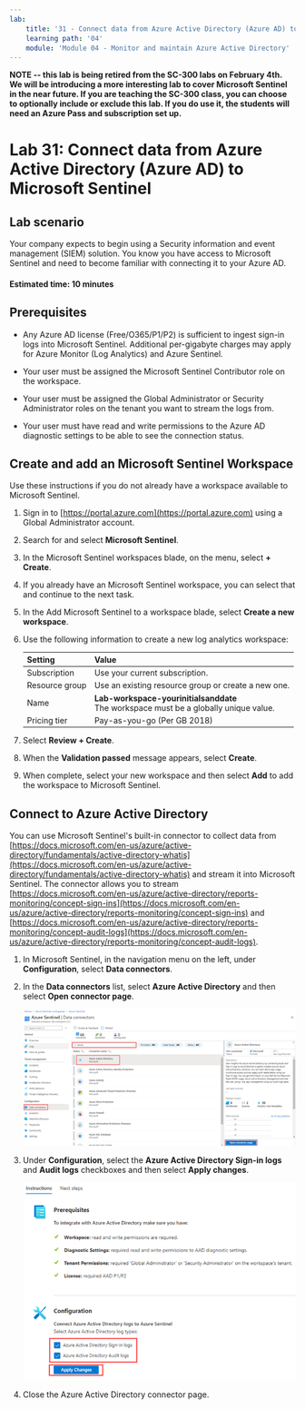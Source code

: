 ```yaml
---
lab:
    title: '31 - Connect data from Azure Active Directory (Azure AD) to Microsoft Sentinel'
    learning path: '04'
    module: 'Module 04 - Monitor and maintain Azure Active Directory'
---
```


**NOTE -- this lab is being retired from the SC-300 labs on February 4th.  We will be introducing a more interesting lab to cover Microsoft Sentinel in the near future.  If you are teaching the SC-300 class, you can choose to optionally include or exclude this lab.  If you do use it, the students will need an Azure Pass and subscription set up.**





# Lab 31: Connect data from Azure Active Directory (Azure AD) to Microsoft Sentinel

## Lab scenario

Your company expects to begin using a Security information and event management (SIEM) solution. You know you have access to Microsoft Sentinel and need to become familiar with connecting it to your Azure AD.

#### Estimated time: 10 minutes

## Prerequisites

- Any Azure AD license (Free/O365/P1/P2) is sufficient to ingest sign-in logs into Microsoft Sentinel. Additional per-gigabyte charges may apply for Azure Monitor (Log Analytics) and Azure Sentinel.

- Your user must be assigned the Microsoft Sentinel Contributor role on the workspace.

- Your user must be assigned the Global Administrator or Security Administrator roles on the tenant you want to stream the logs from.

- Your user must have read and write permissions to the Azure AD diagnostic settings to be able to see the connection status.

## Create and add an Microsoft Sentinel Workspace

Use these instructions if you do not already have a workspace available to Microsoft Sentinel.

1. Sign in to [https://portal.azure.com](https://portal.azure.com) using a Global Administrator account.

2. Search for and select **Microsoft Sentinel**.

3. In the Microsoft Sentinel workspaces blade, on the menu, select **+ Create**.

4. If you already have an Microsoft Sentinel workspace, you can select that and continue to the next task.

5. In the Add Microsoft Sentinel to a workspace blade, select **Create a new workspace**.

6. Use the following information to create a new log analytics workspace:

    | Setting| Value|
    | :--- | :--- |
    | Subscription| Use your current subscription.|
    | Resource group| Use an existing resource group or create a new one.|
    | Name| **Lab-workspace-yourinitialsanddate**</br>The workspace must be a globally unique value.|
    | Pricing tier| Pay-as-you-go (Per GB 2018) |

7. Select **Review + Create**.
8. When the **Validation passed** message appears, select **Create**.

9. When complete, select your new workspace and then select **Add** to add the workspace to Microsoft Sentinel.

## Connect to Azure Active Directory

You can use Microsoft Sentinel's built-in connector to collect data from [https://docs.microsoft.com/en-us/azure/active-directory/fundamentals/active-directory-whatis](https://docs.microsoft.com/en-us/azure/active-directory/fundamentals/active-directory-whatis) and stream it into Microsoft Sentinel. The connector allows you to stream [https://docs.microsoft.com/en-us/azure/active-directory/reports-monitoring/concept-sign-ins](https://docs.microsoft.com/en-us/azure/active-directory/reports-monitoring/concept-sign-ins) and [https://docs.microsoft.com/en-us/azure/active-directory/reports-monitoring/concept-audit-logs](https://docs.microsoft.com/en-us/azure/active-directory/reports-monitoring/concept-audit-logs).

1. In Microsoft Sentinel, in the navigation menu on the left, under **Configuration**, select **Data connectors**.

2. In the **Data connectors** list, select **Azure Active Directory** and then select **Open connector page**.

    ![Screen image displaying the data connectors blade with the Azure Active Directory connector and Open Connector page highlighted](./media/lp4-mod4-sentinel-add-aad-connector.png)

3. Under **Configuration**, select the **Azure Active Directory Sign-in logs** and **Audit logs** checkboxes and then select **Apply changes**.

    ![Screen image displaying the Azure Active Directory logs collected by Azure Sentinel selections highlighted](./media/lp4-mod4-sentinel-config-aad-connector.png)

4. Close the Azure Active Directory connector page.
